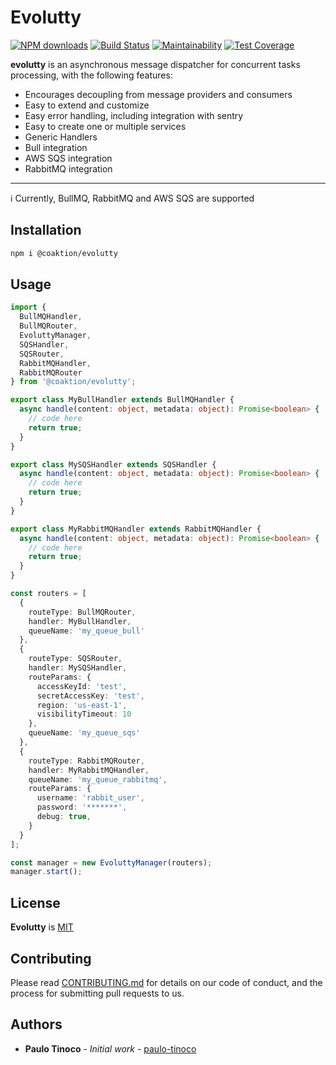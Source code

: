 # Evolutty

[![NPM downloads](https://img.shields.io/npm/dm/evolutty.svg?style=flat)](https://www.npmjs.com/package/evolutty)
[![Build Status](https://github.com/bbc/sqs-consumer/actions/workflows/test.yml/badge.svg?branch=main)](https://github.com/paulo-tinoco/evolutty/actions/workflows/test.yml)
[![Maintainability](https://api.codeclimate.com/v1/badges/5b858ac139de92c496b9/maintainability)](https://codeclimate.com/github/paulo-tinoco/evolutty/maintainability)
[![Test Coverage](https://api.codeclimate.com/v1/badges/5b858ac139de92c496b9/test_coverage)](https://codeclimate.com/github/paulo-tinoco/evolutty/test_coverage)

**evolutty** is an asynchronous message dispatcher for concurrent tasks processing, with the following features:

- Encourages decoupling from message providers and consumers
- Easy to extend and customize
- Easy error handling, including integration with sentry
- Easy to create one or multiple services
- Generic Handlers
- Bull integration
- AWS SQS integration
- RabbitMQ integration

---

:information_source: Currently, BullMQ, RabbitMQ and AWS SQS are supported

## Installation

```bash
npm i @coaktion/evolutty
```

## Usage

```typescript
import {
  BullMQHandler,
  BullMQRouter,
  EvoluttyManager,
  SQSHandler,
  SQSRouter,
  RabbitMQHandler,
  RabbitMQRouter
} from '@coaktion/evolutty';

export class MyBullHandler extends BullMQHandler {
  async handle(content: object, metadata: object): Promise<boolean> {
    // code here
    return true;
  }
}

export class MySQSHandler extends SQSHandler {
  async handle(content: object, metadata: object): Promise<boolean> {
    // code here
    return true;
  }
}

export class MyRabbitMQHandler extends RabbitMQHandler {
  async handle(content: object, metadata: object): Promise<boolean> {
    // code here
    return true;
  }
}

const routers = [
  {
    routeType: BullMQRouter,
    handler: MyBullHandler,
    queueName: 'my_queue_bull'
  },
  {
    routeType: SQSRouter,
    handler: MySQSHandler,
    routeParams: {
      accessKeyId: 'test',
      secretAccessKey: 'test',
      region: 'us-east-1',
      visibilityTimeout: 10
    },
    queueName: 'my_queue_sqs'
  },
  {
    routeType: RabbitMQRouter,
    handler: MyRabbitMQHandler,
    queueName: 'my_queue_rabbitmq',
    routeParams: {
      username: 'rabbit_user',
      password: '*******',
      debug: true,
    }
  }
];

const manager = new EvoluttyManager(routers);
manager.start();
```

## License

**Evolutty** is [MIT](./LICENSE)

## Contributing

Please read [CONTRIBUTING.md](.github/CONTRIBUTING.md) for details on our code of conduct, and the process for submitting pull requests to us.

## Authors

- **Paulo Tinoco** - _Initial work_ - [paulo-tinoco](https://github.com/paulo-tinoco)
